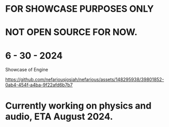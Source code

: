 # FOR SHOWCASE PURPOSES ONLY

# **NOT OPEN SOURCE FOR NOW.**


# 6 - 30 - 2024


Showcase of Engine


https://github.com/nefariousjosiah/nefarious/assets/148295938/39801852-0ab4-454f-a4ba-9f22afd6b7b7


# Currently working on physics and audio, ETA August 2024.

